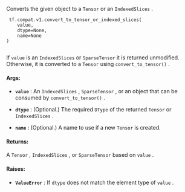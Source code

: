 Converts the given object to a  `Tensor`  or an  `IndexedSlices` .



```
 tf.compat.v1.convert_to_tensor_or_indexed_slices(
    value,
    dtype=None,
    name=None
)
 
```

If  `value`  is an  `IndexedSlices`  or  `SparseTensor`  it is returned
unmodified. Otherwise, it is converted to a  `Tensor`  using
 `convert_to_tensor()` .



#### Args:

- **`value`** : An  `IndexedSlices` ,  `SparseTensor` , or an object that can be consumed
by  `convert_to_tensor()` .

- **`dtype`** : (Optional.) The required  `DType`  of the returned  `Tensor`  or
 `IndexedSlices` .

- **`name`** : (Optional.) A name to use if a new  `Tensor`  is created.



#### Returns:
A  `Tensor` ,  `IndexedSlices` , or  `SparseTensor`  based on  `value` .



#### Raises:

- **`ValueError`** : If  `dtype`  does not match the element type of  `value` .

